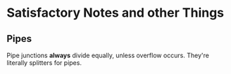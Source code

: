 # Satisfactory Notes and other Things

## Pipes

Pipe junctions **always** divide equally, unless overflow occurs. They're literally splitters for pipes.
